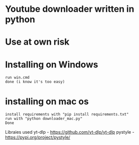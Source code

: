 # Youtube downloader written in python
# Use at own risk

# Installing on Windows
```
run win.cmd
done (i know it's too easy)
```

# installing on mac os
```
install requirements with "pip install requirements.txt"
run with "python downloader_mac.py"
Done
```

Libraies used
yt-dlp - https://github.com/yt-dlp/yt-dlp
pystyle - https://pypi.org/project/pystyle/